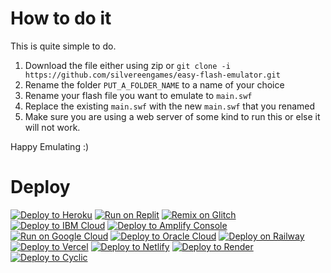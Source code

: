# How to do it

This is quite simple to do.

1. Download the file either using zip or `git clone -i https://github.com/silvereengames/easy-flash-emulator.git`
2. Rename the folder `PUT_A_FOLDER_NAME` to a name of your choice
3. Rename your flash file you want to emulate to `main.swf`
4. Replace the existing `main.swf` with the new `main.swf` that you renamed
5. Make sure you are using a web server of some kind to run this or else it will not work.

Happy Emulating :)

# Deploy

[![Deploy to Heroku](https://binbashbanana.github.io/deploy-buttons/buttons/remade/heroku.svg)](https://heroku.com/deploy/?template=https://github.com/silvereengames/easy-flash-emulator)
[![Run on Replit](https://binbashbanana.github.io/deploy-buttons/buttons/remade/replit.svg)](https://replit.com/github/silvereengames/easy-flash-emulator)
[![Remix on Glitch](https://binbashbanana.github.io/deploy-buttons/buttons/remade/glitch.svg)](https://glitch.com/edit/#!/import/github/silvereengames/easy-flash-emulator)
[![Deploy to IBM Cloud](https://binbashbanana.github.io/deploy-buttons/buttons/remade/ibmcloud.svg)](https://cloud.ibm.com/devops/setup/deploy?repository=https://github.com/silvereengames/easy-flash-emulator)
[![Deploy to Amplify Console](https://binbashbanana.github.io/deploy-buttons/buttons/remade/amplifyconsole.svg)](https://console.aws.amazon.com/amplify/home#/deploy?repo=https://github.com/silvereengames/easy-flash-emulator)
[![Run on Google Cloud](https://binbashbanana.github.io/deploy-buttons/buttons/remade/googlecloud.svg)](https://deploy.cloud.run/?git_repo=https://github.com/silvereengames/easy-flash-emulator)
[![Deploy to Oracle Cloud](https://binbashbanana.github.io/deploy-buttons/buttons/remade/oraclecloud.svg)](https://cloud.oracle.com/resourcemanager/stacks/create?zipUrl=https://github.com/silvereengames/easy-flash-emulator/archive/refs/heads/main.zip)
[![Deploy on Railway](https://binbashbanana.github.io/deploy-buttons/buttons/remade/railway.svg)](https://railway.app/new/template?template=https://github.com/silvereengames/easy-flash-emulator)
[![Deploy to Vercel](https://binbashbanana.github.io/deploy-buttons/buttons/remade/vercel.svg)](https://vercel.com/new/clone?repository-url=https://github.com/silvereengames/easy-flash-emulator)
[![Deploy to Netlify](https://binbashbanana.github.io/deploy-buttons/buttons/remade/netlify.svg)](https://app.netlify.com/start/deploy?repository=https://github.com/silvereengames/easy-flash-emulator)
[![Deploy to Render](https://binbashbanana.github.io/deploy-buttons/buttons/remade/render.svg)](https://render.com/deploy?repo=https://github.com/silvereengames/easy-flash-emulator)
[![Deploy to Cyclic](https://binbashbanana.github.io/deploy-buttons/buttons/remade/cyclic.svg)](https://app.cyclic.sh/api/app/deploy/silvereengames/easy-flash-emulator)
